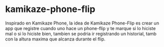 # kamikaze-phone-flip

Inspirado en Kamikaze Phone, la idea de Kamikaze Phone-Flip es crear un app que registre cuando uno hace un phone-flip y te marque si lo hiciste mal o si lo hiciste bien, tambien se podria ir registrando un historial, tamb con la altura maxima que alcanza durante el flip.